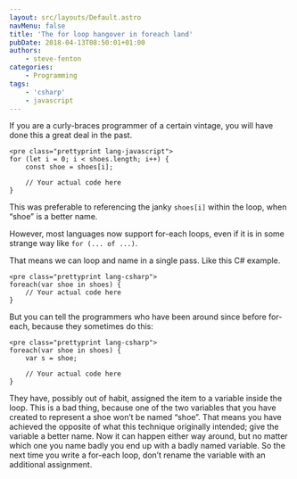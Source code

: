 ```yaml
---
layout: src/layouts/Default.astro
navMenu: false
title: 'The for loop hangover in foreach land'
pubDate: 2018-04-13T08:50:01+01:00
authors:
    - steve-fenton
categories:
    - Programming
tags:
    - 'csharp'
    - javascript
---
```


If you are a curly-braces programmer of a certain vintage, you will have done this a great deal in the past.

```
<pre class="prettyprint lang-javascript">
for (let i = 0; i < shoes.length; i++) {
    const shoe = shoes[i];

    // Your actual code here
}
```
This was preferable to referencing the janky `shoes[i]` within the loop, when “shoe” is a better name.

However, most languages now support for-each loops, even if it is in some strange way like `for (... of ...)`.

That means we can loop and name in a single pass. Like this C# example.

```
<pre class="prettyprint lang-csharp">
foreach(var shoe in shoes) {
    // Your actual code here
}
```
But you can tell the programmers who have been around since before for-each, because they sometimes do this:

```
<pre class="prettyprint lang-csharp">
foreach(var shoe in shoes) {
    var s = shoe;

    // Your actual code here
}
```
They have, possibly out of habit, assigned the item to a variable inside the loop. This is a bad thing, because one of the two variables that you have created to represent a shoe won’t be named “shoe”. That means you have achieved the opposite of what this technique originally intended; give the variable a better name. Now it can happen either way around, but no matter which one you name badly you end up with a badly named variable. So the next time you write a for-each loop, don’t rename the variable with an additional assignment.